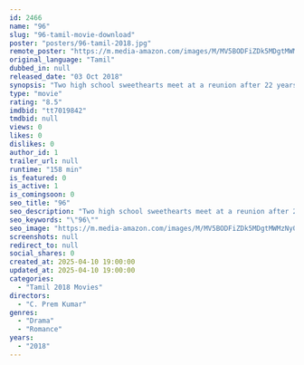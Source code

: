 ```yaml
---
id: 2466
name: "96"
slug: "96-tamil-movie-download"
poster: "posters/96-tamil-2018.jpg"
remote_poster: "https://m.media-amazon.com/images/M/MV5BODFiZDk5MDgtMWMzNy00MTZmLTk2YTQtYjg1NzNmYzJlODJkXkEyXkFqcGc@._V1_SX300.jpg"
original_language: "Tamil"
dubbed_in: null
released_date: "03 Oct 2018"
synopsis: "Two high school sweethearts meet at a reunion after 22 years and reminisce about their past."
type: "movie"
rating: "8.5"
imdbid: "tt7019842"
tmdbid: null
views: 0
likes: 0
dislikes: 0
author_id: 1
trailer_url: null
runtime: "158 min"
is_featured: 0
is_active: 1
is_comingsoon: 0
seo_title: "96"
seo_description: "Two high school sweethearts meet at a reunion after 22 years and reminisce about their past."
seo_keywords: "\"96\""
seo_image: "https://m.media-amazon.com/images/M/MV5BODFiZDk5MDgtMWMzNy00MTZmLTk2YTQtYjg1NzNmYzJlODJkXkEyXkFqcGc@._V1_SX300.jpg"
screenshots: null
redirect_to: null
social_shares: 0
created_at: 2025-04-10 19:00:00
updated_at: 2025-04-10 19:00:00
categories:
  - "Tamil 2018 Movies"
directors:
  - "C. Prem Kumar"
genres:
  - "Drama"
  - "Romance"
years:
  - "2018"
---
```

